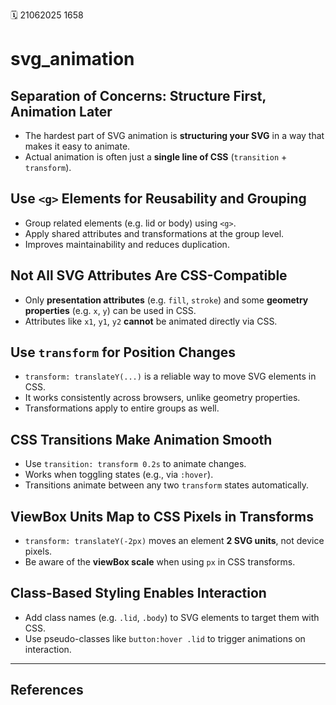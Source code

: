 🗓️ 21062025 1658

# svg_animation

## Separation of Concerns: Structure First, Animation Later
- The hardest part of SVG animation is **structuring your SVG** in a way that makes it easy to animate.
- Actual animation is often just a **single line of CSS** (`transition` + `transform`).

## Use `<g>` Elements for Reusability and Grouping
- Group related elements (e.g. lid or body) using `<g>`.
- Apply shared attributes and transformations at the group level.
- Improves maintainability and reduces duplication.

## Not All SVG Attributes Are CSS-Compatible
- Only **presentation attributes** (e.g. `fill`, `stroke`) and some **geometry properties** (e.g. `x`, `y`) can be used in CSS.
- Attributes like `x1`, `y1`, `y2` **cannot** be animated directly via CSS.

## Use `transform` for Position Changes
- `transform: translateY(...)` is a reliable way to move SVG elements in CSS.
- It works consistently across browsers, unlike geometry properties.
- Transformations apply to entire groups as well.

## CSS Transitions Make Animation Smooth
- Use `transition: transform 0.2s` to animate changes.
- Works when toggling states (e.g., via `:hover`).
- Transitions animate between any two `transform` states automatically.

## ViewBox Units Map to CSS Pixels in Transforms
- `transform: translateY(-2px)` moves an element **2 SVG units**, not device pixels.
- Be aware of the **viewBox scale** when using `px` in CSS transforms.
## Class-Based Styling Enables Interaction
- Add class names (e.g. `.lid`, `.body`) to SVG elements to target them with CSS.
- Use pseudo-classes like `button:hover .lid` to trigger animations on interaction.

---
## References
